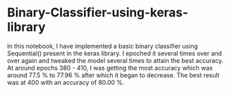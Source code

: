 # Binary-Classifier-using-keras-library

In this notebook, I have implemented a basic binary classifier using Sequential() present in the keras library. I epoched it several times over and over again and tweaked the model several times to attain the best accuracy. At around epochs 380 - 410, I was getting the most accuracy which was around 77.5 % to 77.96 % after which it began to decrease. The best result was at 400 with an accuracy of 80.00 %.
